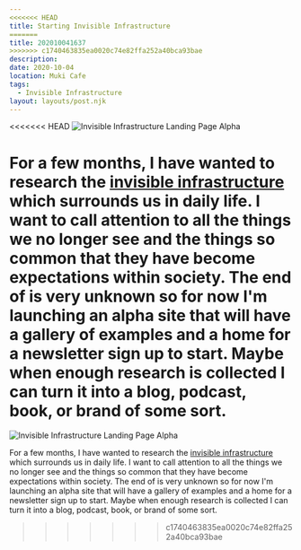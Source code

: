```yaml
---
<<<<<<< HEAD
title: Starting Invisible Infrastructure
=======
title: 202010041637
>>>>>>> c1740463835ea0020c74e82ffa252a40bca93bae
description:
date: 2020-10-04
location: Muki Cafe
tags:
  - Invisible Infrastructure
layout: layouts/post.njk
---
```


<<<<<<< HEAD
![Invisible Infrastructure Landing Page Alpha](https://d2w9rnfcy7mm78.cloudfront.net/8967152/original_68bb88eb6d7cc16290822155e402c831.png?1601799805?bc=0)

For a few months, I have wanted to research the [invisible infrastructure](https://ii.gndclouds.cc) which surrounds us in daily life. I want to call attention to all the things we no longer see and the things so common that they have become expectations within society. The end of is very unknown so for now I'm launching an alpha site that will have a gallery of examples and a home for a newsletter sign up to start. Maybe when enough research is collected I can turn it into a blog, podcast, book, or brand of some sort.
=======
![Invisible Infrastructure Landing Page Alpha](https://d2w9rnfcy7mm78.cloudfront.net/8967152/original_68bb88eb6d7cc16290822155e402c831.png?1601799805?bc=0) 

For a few months, I have wanted to research the [invisible infrastructure](https://ii.gndclouds.cc) which surrounds us in daily life. I want to call attention to all the things we no longer see and the things so common that they have become expectations within society. The end of is very unknown so for now I'm launching an alpha site that will have a gallery of examples and a home for a newsletter sign up to start.  Maybe when enough research is collected I can turn it into a blog, podcast, book, or brand of some sort.
>>>>>>> c1740463835ea0020c74e82ffa252a40bca93bae
